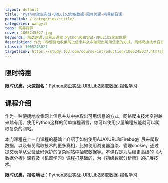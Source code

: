 ```yaml
---
layout: default
title: 'Python爬虫实战-URLLib2爬取数据-限时优惠-网易精品课'
permalink: /:categories/:title/
categories: wangyi2
tags: 网易提供
cover: 1005245027.jpg
keywords: 精选网课,网易云课堂,Python爬虫实战-URLLib2爬取数据
description: 作为一种便捷地收集网上信息并从中抽取出可用信息的方式，网络爬虫技术变得越来越有用。使用Python这样的简单编程语言，你
classid: 1005245027
targetlink: https://study.163.com/course/introduction/1005245027.htm?share=1&shareId=1025206652&utm_campaign=share&utm_medium=iphoneShare&utm_source=&utm_u=1025206652
---
```


## 限时特惠

**限时优惠，火速报名**：[Python爬虫实战-URLLib2爬取数据-报名学习](https://study.163.com/course/introduction/1005245027.htm?share=1&shareId=1025206652&utm_campaign=share&utm_medium=iphoneShare&utm_source=&utm_u=1025206652)

## 课程介绍

作为一种便捷地收集网上信息并从中抽取出可用信息的方式，网络爬虫技术变得越来越有用。使用Python这样的简单编程语言，你可以使用少量编程技能就可以爬取复杂的网站。

本门课程在上一门课程的基础上介绍了如何使用AJAXURL和Firebug扩展来爬取数据，以及有关爬取技术的更多真相，比如使用浏览器渲染、管理cookie，通过提交表单从受验证码保护的复杂网站中抽取数据等。本课程是为后继更高级的《大数据分析》课程及《机器学习》课程打基础的，为《初级数据分析师》的扩展技术。

**限时优惠，报名地址**：[Python爬虫实战-URLLib2爬取数据-报名学习](https://study.163.com/course/introduction/1005245027.htm?share=1&shareId=1025206652&utm_campaign=share&utm_medium=iphoneShare&utm_source=&utm_u=1025206652)

